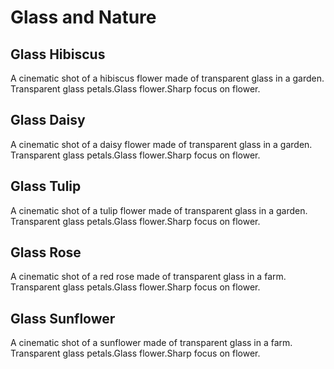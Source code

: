 # Glass and Nature

## Glass Hibiscus
A cinematic shot of a hibiscus flower made of transparent glass in a garden. Transparent glass petals.Glass flower.Sharp focus on flower.

## Glass Daisy
A cinematic shot of a daisy flower made of transparent glass in a garden. Transparent glass petals.Glass flower.Sharp focus on flower.

## Glass Tulip
A cinematic shot of a tulip flower made of transparent glass in a garden. Transparent glass petals.Glass flower.Sharp focus on flower.

## Glass Rose
A cinematic shot of a red rose made of transparent glass in a farm. Transparent glass petals.Glass flower.Sharp focus on flower.

## Glass Sunflower
A cinematic shot of a sunflower made of transparent glass in a farm. Transparent glass petals.Glass flower.Sharp focus on flower.